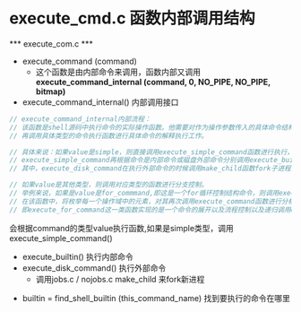 # execute_cmd.c 函数内部调用结构

*** execute_com.c ***
+ execute_command (command)
    * 这个函数是由内部命令来调用，函数内部又调用**execute_command_internal (command, 0, NO_PIPE, NO_PIPE, bitmap)**
+ execute_command_internal() 内部调用接口　

```C
// execute_command_internal内部流程：
// 该函数是shell源码中执行命令的实际操作函数。他需要对作为操作参数传入的具体命令结构的value成员进行分析，并针对不同的value类型，
// 再调用具体类型的命令执行函数进行具体命令的解释执行工作。

// 具体来说：如果value是simple，则直接调用execute_simple_command函数进行执行，
// execute_simple_command再根据命令是内部命令或磁盘外部命令分别调用execute_builtin和execute_disk_command来执行,
// 其中，execute_disk_command在执行外部命令的时候调用make_child函数fork子进程执行外部命令。

// 如果value是其他类型，则调用对应类型的函数进行分支控制。
// 举例来说，如果是value是for_commmand,即这是一个for循环控制结构命令，则调用execute_for_command函数。
// 在该函数中，将枚举每一个操作域中的元素，对其再次调用execute_command函数进行分析。
// 即execute_for_command这一类函数实现的是一个命令的展开以及流程控制以及递归调用execute_command的功能。
```
会根据command的类型value执行函数,如果是simple类型，调用execute_simple_command()
  - execute_builtin() 执行内部命令
  - execute_disk_command() 执行外部命令
    - 调用jobs.c / nojobs.c make_child 来fork新进程

+ builtin = find_shell_builtin (this_command_name) 找到要执行的命令在哪里

